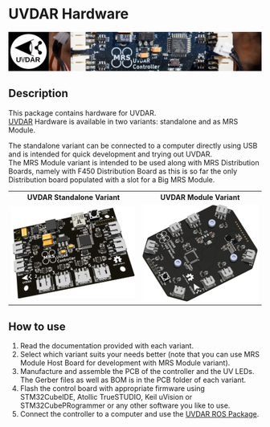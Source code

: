 # UVDAR Hardware
![thumbnail](.fig/thumbnail.jpg)

## Description
This package contains hardware for UVDAR.<br>
[UVDAR](https://github.com/ctu-mrs/uvdar_core) Hardware is available in two variants: standalone and as MRS Module.<br>

The standalone variant can be connected to a computer directly using USB and is intended for quick development and trying out UVDAR.<br>
The MRS Module variant is intended to be used along with MRS Distribution Boards, namely with F450 Distribution Board as this is so far the
only Distribution board populated with a slot for a Big MRS Module.

<table>
  <tr>
    <th>
      UVDAR Standalone Variant
    </th>
    <th>
      UVDAR Module Variant
    </th>
  </tr>
  <tr>
    <td>
      <img src=".fig/uvdar_standalone.png" alt="uvdar_standalone" width="450"/>
    </td>
    <td>
      <img src=".fig/uvdar_module.png" alt="uvdar_module" width="450"/>
    </td>
  </tr>
</table>

## How to use
1) Read the documentation provided with each variant.
2) Select which variant suits your needs better (note that you can use MRS Module Host Board for development with MRS Module variant).
3) Manufacture and assemble the PCB of the controller and the UV LEDs. The Gerber files as well as BOM is in the PCB folder of each variant.
4) Flash the control board with appropriate firmware using STM32CubeIDE, Atollic TrueSTUDIO, Keil uVision or STM32CubePRogrammer or any other software you like to use.
5) Connect the controller to a computer and use the [UVDAR ROS Package](https://github.com/ctu-mrs/uvdar_core).
